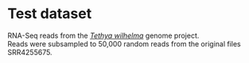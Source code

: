 # Test dataset
RNA-Seq reads from the *[Tethya wilhelma](http://tethya.spongebase.net/)* genome project.   
Reads were subsampled to 50,000 random reads from the original files SRR4255675.    
